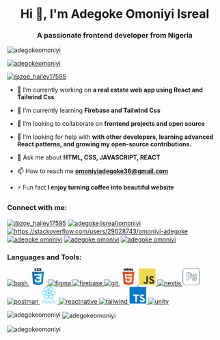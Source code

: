 <h1 align="center">Hi 👋, I'm Adegoke Omoniyi Isreal</h1>
<h3 align="center">A passionate frontend developer from Nigeria</h3>

<p align="left"> <img src="https://komarev.com/ghpvc/?username=adegokeomoniyi&label=Profile%20views&color=0e75b6&style=flat" alt="adegokeomoniyi" /> </p>

<p align="left"> <a href="https://github.com/ryo-ma/github-profile-trophy"><img src="https://github-profile-trophy.vercel.app/?username=adegokeomoniyi" alt="adegokeomoniyi" /></a> </p>

<p align="left"> <a href="https://twitter.com/@zoe_hailey17595" target="blank"><img src="https://img.shields.io/twitter/follow/@zoe_hailey17595?logo=twitter&style=for-the-badge" alt="@zoe_hailey17595" /></a> </p>

- 🔭 I’m currently working on **a real estate web app using React and Tailwind Css**

- 🌱 I’m currently learning **Firebase and Tailwind Css**

- 👯 I’m looking to collaborate on **frontend projects and open source**

- 🤝 I’m looking for help with **with other developers, learning advanced React patterns, and growing my open-source contributions.**

- 💬 Ask me about **HTML, CSS, JAVASCRIPT, REACT**

- 📫 How to reach me **omoniyiadegoke36@gmail.com**

- ⚡ Fun fact **I enjoy turning coffee into beautiful website**

<h3 align="left">Connect with me:</h3>
<p align="left">
<a href="https://twitter.com/@zoe_hailey17595" target="blank"><img align="center" src="https://raw.githubusercontent.com/rahuldkjain/github-profile-readme-generator/master/src/images/icons/Social/twitter.svg" alt="@zoe_hailey17595" height="30" width="40" /></a>
<a href="https://linkedin.com/in/adegoke(isreal)omoniyi" target="blank"><img align="center" src="https://raw.githubusercontent.com/rahuldkjain/github-profile-readme-generator/master/src/images/icons/Social/linked-in-alt.svg" alt="adegoke(isreal)omoniyi" height="30" width="40" /></a>
<a href="https://stackoverflow.com/users/https://stackoverflow.com/users/29028743/omoniyi-adegoke" target="blank"><img align="center" src="https://raw.githubusercontent.com/rahuldkjain/github-profile-readme-generator/master/src/images/icons/Social/stack-overflow.svg" alt="https://stackoverflow.com/users/29028743/omoniyi-adegoke" height="30" width="40" /></a>
<a href="https://fb.com/adegoke omoniyi" target="blank"><img align="center" src="https://raw.githubusercontent.com/rahuldkjain/github-profile-readme-generator/master/src/images/icons/Social/facebook.svg" alt="adegoke omoniyi" height="30" width="40" /></a>
<a href="https://instagram.com/adegoke omoniyi" target="blank"><img align="center" src="https://raw.githubusercontent.com/rahuldkjain/github-profile-readme-generator/master/src/images/icons/Social/instagram.svg" alt="adegoke omoniyi" height="30" width="40" /></a>
<a href="https://www.youtube.com/c/adegoke omoniyi" target="blank"><img align="center" src="https://raw.githubusercontent.com/rahuldkjain/github-profile-readme-generator/master/src/images/icons/Social/youtube.svg" alt="adegoke omoniyi" height="30" width="40" /></a>
</p>

<h3 align="left">Languages and Tools:</h3>
<p align="left"> <a href="https://www.gnu.org/software/bash/" target="_blank" rel="noreferrer"> <img src="https://www.vectorlogo.zone/logos/gnu_bash/gnu_bash-icon.svg" alt="bash" width="40" height="40"/> </a> <a href="https://www.w3schools.com/css/" target="_blank" rel="noreferrer"> <img src="https://raw.githubusercontent.com/devicons/devicon/master/icons/css3/css3-original-wordmark.svg" alt="css3" width="40" height="40"/> </a> <a href="https://www.figma.com/" target="_blank" rel="noreferrer"> <img src="https://www.vectorlogo.zone/logos/figma/figma-icon.svg" alt="figma" width="40" height="40"/> </a> <a href="https://firebase.google.com/" target="_blank" rel="noreferrer"> <img src="https://www.vectorlogo.zone/logos/firebase/firebase-icon.svg" alt="firebase" width="40" height="40"/> </a> <a href="https://git-scm.com/" target="_blank" rel="noreferrer"> <img src="https://www.vectorlogo.zone/logos/git-scm/git-scm-icon.svg" alt="git" width="40" height="40"/> </a> <a href="https://www.w3.org/html/" target="_blank" rel="noreferrer"> <img src="https://raw.githubusercontent.com/devicons/devicon/master/icons/html5/html5-original-wordmark.svg" alt="html5" width="40" height="40"/> </a> <a href="https://developer.mozilla.org/en-US/docs/Web/JavaScript" target="_blank" rel="noreferrer"> <img src="https://raw.githubusercontent.com/devicons/devicon/master/icons/javascript/javascript-original.svg" alt="javascript" width="40" height="40"/> </a> <a href="https://nextjs.org/" target="_blank" rel="noreferrer"> <img src="https://cdn.worldvectorlogo.com/logos/nextjs-2.svg" alt="nextjs" width="40" height="40"/> </a> <a href="https://www.photoshop.com/en" target="_blank" rel="noreferrer"> <img src="https://raw.githubusercontent.com/devicons/devicon/master/icons/photoshop/photoshop-line.svg" alt="photoshop" width="40" height="40"/> </a> <a href="https://postman.com" target="_blank" rel="noreferrer"> <img src="https://www.vectorlogo.zone/logos/getpostman/getpostman-icon.svg" alt="postman" width="40" height="40"/> </a> <a href="https://reactjs.org/" target="_blank" rel="noreferrer"> <img src="https://raw.githubusercontent.com/devicons/devicon/master/icons/react/react-original-wordmark.svg" alt="react" width="40" height="40"/> </a> <a href="https://reactnative.dev/" target="_blank" rel="noreferrer"> <img src="https://reactnative.dev/img/header_logo.svg" alt="reactnative" width="40" height="40"/> </a> <a href="https://tailwindcss.com/" target="_blank" rel="noreferrer"> <img src="https://www.vectorlogo.zone/logos/tailwindcss/tailwindcss-icon.svg" alt="tailwind" width="40" height="40"/> </a> <a href="https://www.typescriptlang.org/" target="_blank" rel="noreferrer"> <img src="https://raw.githubusercontent.com/devicons/devicon/master/icons/typescript/typescript-original.svg" alt="typescript" width="40" height="40"/> </a> <a href="https://unity.com/" target="_blank" rel="noreferrer"> <img src="https://www.vectorlogo.zone/logos/unity3d/unity3d-icon.svg" alt="unity" width="40" height="40"/> </a> </p>

<p><img align="left" src="https://github-readme-stats.vercel.app/api/top-langs?username=adegokeomoniyi&show_icons=true&locale=en&layout=compact" alt="adegokeomoniyi" /></p>

<p>&nbsp;<img align="center" src="https://github-readme-stats.vercel.app/api?username=adegokeomoniyi&show_icons=true&locale=en" alt="adegokeomoniyi" /></p>

<p><img align="center" src="https://github-readme-streak-stats.herokuapp.com/?user=adegokeomoniyi&" alt="adegokeomoniyi" /></p>
